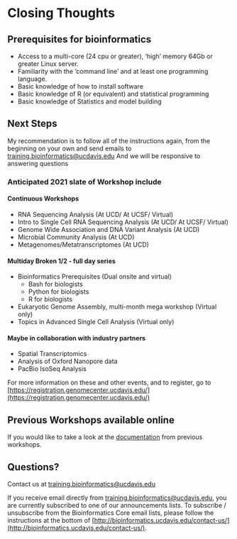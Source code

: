 # Closing Thoughts


## Prerequisites for bioinformatics

* Access to a multi-core (24 cpu or greater), ‘high’ memory 64Gb or greater Linux server.
* Familiarity with the ’command line’ and at least one programming language.
* Basic knowledge of how to install software
* Basic knowledge of R (or equivalent) and statistical programming
* Basic knowledge of Statistics and model building


## Next Steps

My recommendation is to follow all of the instructions again, from the beginning on your own and send emails to [training.bioinformatics@ucdavis.edu](mailto:training.bioinformatics@ucdavis.edu) And we will be responsive to answering questions

### Anticipated 2021 slate of Workshop include

#### Continuous Workshops
* RNA Sequencing Analysis (At UCD/ At UCSF/ Virtual)
* Intro to Single Cell RNA Sequencing Analysis (At UCD/ At UCSF/ Virtual)
* Genome Wide Association and DNA Variant Analysis (At UCD)
* Microbial Community Analysis (At UCD)
* Metagenomes/Metatranscriptomes (At UCD)

#### Multiday Broken 1/2 - full day series
* Bioinformatics Prerequisites (Dual onsite and virtual)
    * Bash for biologists
    * Python for biologists
    * R for biologists
* Eukaryotic Genome Assembly, multi-month mega workshop (Virtual only)
* Topics in Advanced Single Cell Analysis (Virtual only)

#### Maybe in collaboration with industry partners
* Spatial Transcriptomics
* Analysis of Oxford Nanopore data
* PacBio IsoSeq Analysis

For more information on these and other events, and to register, go to [https://registration.genomecenter.ucdavis.edu/](https://registration.genomecenter.ucdavis.edu/)

## Previous Workshops available online
If you would like to take a look at the [documentation](https://ucdavis-bioinformatics-training.github.io/) from previous workshops.

## Questions?

Contact us at [training.bioinformatics@ucdavis.edu](mailto:training.bioinformatics@ucdavis.edu)

If you receive email directly from [training.bioinformatics@ucdavis.edu](mailto:training.bioinformatics@ucdavis.edu), you are currently subscribed to one of our announcements lists. To subscribe / unsubscribe from the Bioinformatics Core email lists, please follow the instructions at the bottom of [http://bioinformatics.ucdavis.edu/contact-us/](http://bioinformatics.ucdavis.edu/contact-us/).
